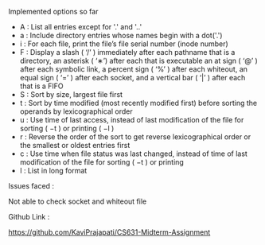 Implemented options so far

- A : List all entries except for '.' and '..'
- a : Include directory entries whose names begin with a dot('.')
- i : For each file, print the file’s file serial number (inode number)
- F : Display a slash ( ‘/’ ) immediately after each pathname that is a directory, an asterisk ( ‘∗’) after each that is executable an at sign ( ‘@’ ) after each symbolic link, a percent sign ( ‘%’ ) after each whiteout, an equal sign ( ‘=’ ) after each socket, and a vertical bar ( ‘|’ ) after each that is a FIFO
- S : Sort by size, largest file first
- t : Sort by time modified (most recently modified first) before sorting the operands by lexicographical order
- u : Use time of last access, instead of last modification of the file for sorting ( −t ) or printing ( −l )
- r : Reverse the order of the sort to get reverse lexicographical order or the smallest or oldest entries first
- c : Use time when file status was last changed, instead of time of last modification of the file for sorting ( −t ) or printing
- l : List in long format

Issues faced :

Not able to check socket and whiteout file

Github Link :

https://github.com/KaviPrajapati/CS631-Midterm-Assignment

